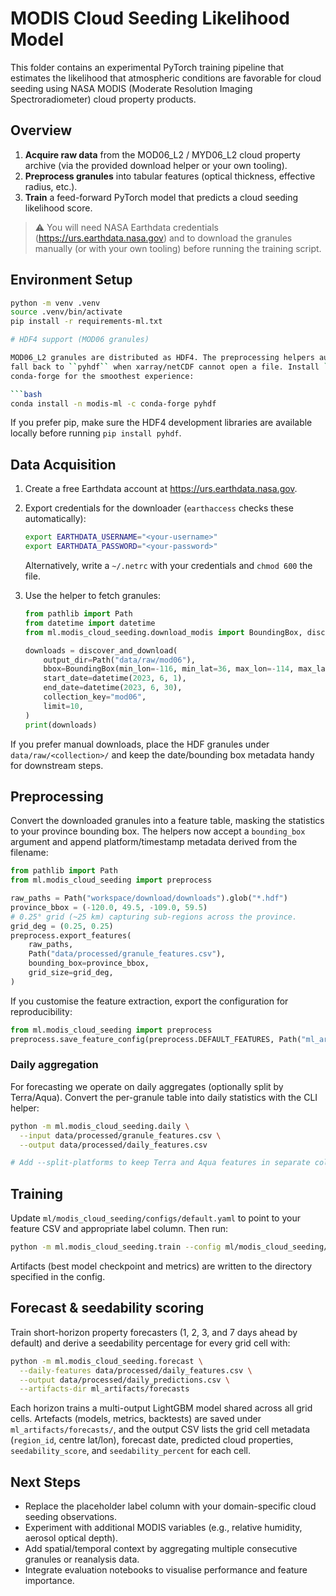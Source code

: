 # MODIS Cloud Seeding Likelihood Model

This folder contains an experimental PyTorch training pipeline that estimates the
likelihood that atmospheric conditions are favorable for cloud seeding using NASA
MODIS (Moderate Resolution Imaging Spectroradiometer) cloud property products.

## Overview

1. **Acquire raw data** from the MOD06_L2 / MYD06_L2 cloud property archive (via the
   provided download helper or your own tooling).
2. **Preprocess granules** into tabular features (optical thickness, effective radius, etc.).
3. **Train** a feed-forward PyTorch model that predicts a cloud seeding likelihood score.

> ⚠️ You will need NASA Earthdata credentials (https://urs.earthdata.nasa.gov) and to
> download the granules manually (or with your own tooling) before running the training script.

## Environment Setup

```bash
python -m venv .venv
source .venv/bin/activate
pip install -r requirements-ml.txt

# HDF4 support (MOD06 granules)

MOD06_L2 granules are distributed as HDF4. The preprocessing helpers automatically
fall back to ``pyhdf`` when xarray/netCDF cannot open a file. Install ``pyhdf`` with
conda-forge for the smoothest experience:

```bash
conda install -n modis-ml -c conda-forge pyhdf
```

If you prefer pip, make sure the HDF4 development libraries are available locally
before running ``pip install pyhdf``.

## Data Acquisition

1. Create a free Earthdata account at https://urs.earthdata.nasa.gov.
2. Export credentials for the downloader (`earthaccess` checks these automatically):

   ```bash
   export EARTHDATA_USERNAME="<your-username>"
   export EARTHDATA_PASSWORD="<your-password>"
   ```

   Alternatively, write a `~/.netrc` with your credentials and `chmod 600` the file.

3. Use the helper to fetch granules:

   ```python
   from pathlib import Path
   from datetime import datetime
   from ml.modis_cloud_seeding.download_modis import BoundingBox, discover_and_download

   downloads = discover_and_download(
       output_dir=Path("data/raw/mod06"),
       bbox=BoundingBox(min_lon=-116, min_lat=36, max_lon=-114, max_lat=38),
       start_date=datetime(2023, 6, 1),
       end_date=datetime(2023, 6, 30),
       collection_key="mod06",
       limit=10,
   )
   print(downloads)
   ```

If you prefer manual downloads, place the HDF granules under `data/raw/<collection>/` and
keep the date/bounding box metadata handy for downstream steps.

## Preprocessing

Convert the downloaded granules into a feature table, masking the statistics to your
province bounding box. The helpers now accept a `bounding_box` argument and append
platform/timestamp metadata derived from the filename:

```python
from pathlib import Path
from ml.modis_cloud_seeding import preprocess

raw_paths = Path("workspace/download/downloads").glob("*.hdf")
province_bbox = (-120.0, 49.5, -109.0, 59.5)
# 0.25° grid (~25 km) capturing sub-regions across the province.
grid_deg = (0.25, 0.25)
preprocess.export_features(
    raw_paths,
    Path("data/processed/granule_features.csv"),
    bounding_box=province_bbox,
    grid_size=grid_deg,
)
```

If you customise the feature extraction, export the configuration for reproducibility:

```python
from ml.modis_cloud_seeding import preprocess
preprocess.save_feature_config(preprocess.DEFAULT_FEATURES, Path("ml_artifacts/features.json"))
```

### Daily aggregation

For forecasting we operate on daily aggregates (optionally split by Terra/Aqua). Convert
the per-granule table into daily statistics with the CLI helper:

```bash
python -m ml.modis_cloud_seeding.daily \
  --input data/processed/granule_features.csv \
  --output data/processed/daily_features.csv

# Add --split-platforms to keep Terra and Aqua features in separate columns.
```

## Training

Update `ml/modis_cloud_seeding/configs/default.yaml` to point to your feature CSV and
appropriate label column. Then run:

```bash
python -m ml.modis_cloud_seeding.train --config ml/modis_cloud_seeding/configs/default.yaml
```

Artifacts (best model checkpoint and metrics) are written to the directory specified in the config.

## Forecast & seedability scoring

Train short-horizon property forecasters (1, 2, 3, and 7 days ahead by default) and
derive a seedability percentage for every grid cell with:

```bash
python -m ml.modis_cloud_seeding.forecast \
  --daily-features data/processed/daily_features.csv \
  --output data/processed/daily_predictions.csv \
  --artifacts-dir ml_artifacts/forecasts
```

Each horizon trains a multi-output LightGBM model shared across all grid cells. Artefacts
(models, metrics, backtests) are saved under `ml_artifacts/forecasts/`, and the output
CSV lists the grid cell metadata (`region_id`, centre lat/lon), forecast date, predicted
cloud properties, `seedability_score`, and `seedability_percent` for each cell.

## Next Steps

- Replace the placeholder label column with your domain-specific cloud seeding observations.
- Experiment with additional MODIS variables (e.g., relative humidity, aerosol optical depth).
- Add spatial/temporal context by aggregating multiple consecutive granules or reanalysis data.
- Integrate evaluation notebooks to visualise performance and feature importance.
